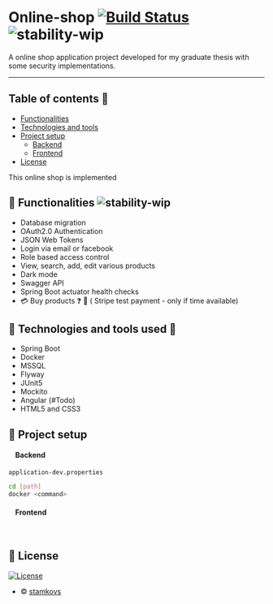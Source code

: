 # Online-shop [![Build Status](https://travis-ci.org/joemccann/dillinger.svg?branch=master)](https://travis-ci.org/joemccann/dillinger) ![stability-wip](https://img.shields.io/badge/stability-work_in_progress-lightgrey.svg)
A online shop application project developed for my graduate thesis with some security implementations.

--- 
## Table of contents 📝
- [Functionalities](#Functionalities)
- [Technologies and tools](#Technologies%20and%20tools%20used) 
- [Project setup](#Project%20setup)
  - [Backend](#Backend)
  - [Frontend](#Frontend)
- [License](#License) 

This online shop is implemented 
## 🎨 Functionalities ![stability-wip](https://img.shields.io/badge/stability-work_in_progress-lightgrey.svg)
* Database migration
* OAuth2.0 Authentication
* JSON Web Tokens 
* Login via email or facebook
* Role based access control
* View, search, add, edit various products
* Dark mode
* Swagger API
* Spring Boot actuator health checks
* 💳 Buy products ❓ 🛑 ( Stripe test payment  - only if time available) 
## 🧰 Technologies and tools used 🔨
* Spring Boot
* Docker
* MSSQL
* Flyway
* JUnit5
* Mockito
* Angular (#Todo)
* HTML5 and CSS3
## 🚀 Project setup 

#### &nbsp;&nbsp;&nbsp;&nbsp;Backend
`application-dev.properties`

```sh
cd [path]
docker <command>
```
#### &nbsp;&nbsp;&nbsp;&nbsp;Frontend
&nbsp;
## 📜 License️
[![License](http://img.shields.io/:license-mit-blue.svg?style=flat-square)](http://badges.mit-license.org)
- © [stamkovs](https://github.com/stamkovs)


